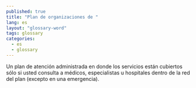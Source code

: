 ```yaml
---
published: true
title: "Plan de organizaciones de "
lang: es
layout: "glossary-word"
tags: glossary
categories:
  - es
  - glossary
---
```


Un plan de atención administrada en donde los servicios están cubiertos sólo si usted consulta a médicos, especialistas u hospitales dentro de la red del plan (excepto en una emergencia).

